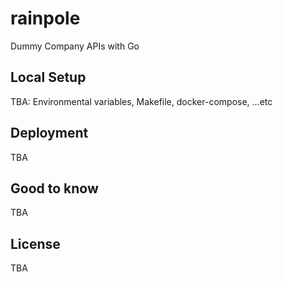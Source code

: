 # rainpole
Dummy Company APIs with Go

## Local Setup
TBA: Environmental variables, Makefile, docker-compose, ...etc

## Deployment
TBA

## Good to know
TBA

## License
TBA
